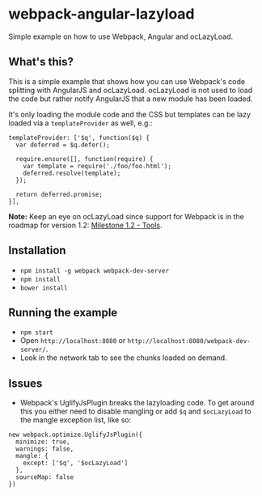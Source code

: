 # webpack-angular-lazyload
Simple example on how to use Webpack, Angular and ocLazyLoad.

## What's this?

This is a simple example that shows how you can use Webpack's code splitting with AngularJS and ocLazyLoad. ocLazyLoad is not used to load the code but rather notify AngularJS that a new module has been loaded.

It's only loading the module code and the CSS but templates can be lazy loaded via a `templateProvider` as well, e.g.:

```
templateProvider: ['$q', function($q) {
  var deferred = $q.defer();

  require.ensure([], function(require) {
    var template = require('./foo/foo.html');
    deferred.resolve(template);
  });
            
  return deferred.promise;
}],
```

**Note:** Keep an eye on ocLazyLoad since support for Webpack is in the roadmap for version 1.2: [Milestone 1.2 - Tools](https://github.com/ocombe/ocLazyLoad/issues/141).

## Installation

* `npm install -g webpack webpack-dev-server`
* `npm install`
* `bower install`

## Running the example

* `npm start`
* Open `http://localhost:8080` or `http://localhost:8080/webpack-dev-server/`.
* Look in the network tab to see the chunks loaded on demand.

## Issues

* Webpack's UglifyJsPlugin breaks the lazyloading code. To get around this you either need to disable mangling or add `$q` and `$ocLazyLoad` to the mangle exception list, like so:

```
new webpack.optimize.UglifyJsPlugin({
  minimize: true,
  warnings: false,
  mangle: {
    except: ['$q', '$ocLazyLoad']
  },
  sourceMap: false
})
```
